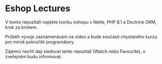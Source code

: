 Eshop Lectures
==============

V tomto repozitáři najdete tvorbu eshopu v Nette, PHP 8.1 a Doctrine ORM, krok za krokem.

Průběh vývoje zaznamenávám na video a bude součástí chystaného kurzu pro mírně pokročilé programátory.

Zájemci nechť dají sledovat tento repozitář (Watch nebo Favourite), o zveřejnění budu informovat.  